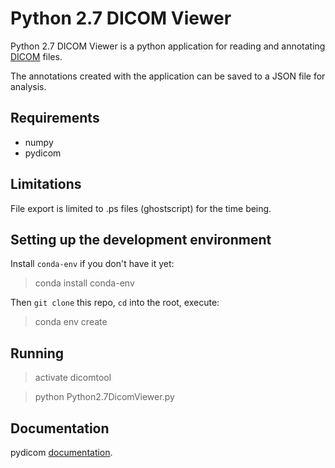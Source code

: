 Python 2.7 DICOM Viewer
=======================

Python 2.7 DICOM Viewer is a python application for reading and annotating [DICOM](http://medical.nema.org/) files. 

The annotations created with the application can be saved to a JSON file for analysis.  

Requirements
------------
* numpy
* pydicom

Limitations
-----------
File export is limited to .ps files (ghostscript) for the time being.

Setting up the development environment
--------------------------------------
Install `conda-env` if you don't have it yet:
> conda install conda-env

Then `git clone` this repo, `cd` into the root, execute:
> conda env create

Running
-------
> activate dicomtool

> python Python2.7DicomViewer.py

Documentation
-------------
pydicom [documentation](https://pydicom.readthedocs.org/en/latest/).
